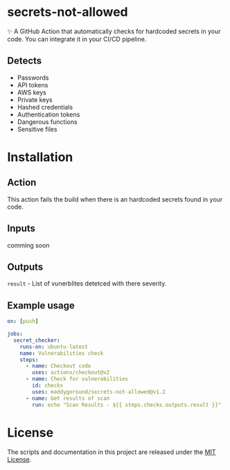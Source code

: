 # secrets-not-allowed
✨ A GitHub Action that automatically checks for hardcoded secrets in your code. You can integrate it in your CI/CD pipeline.

## Detects
* Passwords
* API tokens
* AWS keys
* Private keys
* Hashed credentials
* Authentication tokens
* Dangerous functions
* Sensitive files

# Installation

## Action
This action fails the build when there is an hardcoded secrets found in your code.

## Inputs
comming soon

## Outputs
`result` - List of vunerblites detetced with there severity.

## Example usage

```yaml
on: [push]

jobs:
  secret_checker:
    runs-on: ubuntu-latest
    name: Vulnerabilities check
    steps:
      - name: Checkout code
        uses: actions/checkout@v2
      - name: Check for vulnerabilities
        id: checks
        uses: maddygoround/secrets-not-allowed@v1.2
      - name: Get results of scan
        run: echo "Scan Results - ${{ steps.checks.outputs.result }}"
```

# License

The scripts and documentation in this project are released under the [MIT License](LICENSE).